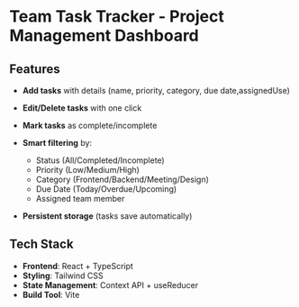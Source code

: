#  Team Task Tracker - Project Management Dashboard


##  Features
- **Add tasks** with details (name, priority, category, due date,assignedUse)

- **Edit/Delete tasks** with one click
- **Mark tasks** as complete/incomplete
- **Smart filtering** by:
  - Status (All/Completed/Incomplete)
  - Priority (Low/Medium/High)
  - Category (Frontend/Backend/Meeting/Design)
  - Due Date (Today/Overdue/Upcoming)
  - Assigned team member
- **Persistent storage** (tasks save automatically)

##  Tech Stack
- **Frontend**: React + TypeScript
- **Styling**: Tailwind CSS
- **State Management**: Context API + useReducer
- **Build Tool**: Vite

